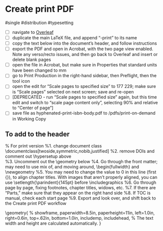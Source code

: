 # Create print PDF

#single #distribution #typesetting

- [ ] navigate to [Overleaf](https://www.overleaf.com/project)
- [ ] duplicate the main LaTeX file, and append “-print” to its name
- [ ] copy the text below into the document’s header, and follow instructions
- [ ] export the PDF and open in Acrobat, with the two page view enabled. Note any verso/recto issues, and then go back to Overleaf and insert or delete blank pages 
- [ ] open the file in Acrobat, but make sure in Properties that standard units have been changed to mm
- [ ] go to Print Production in the right-hand sidebar, then Preflight, then the tool icon
- [ ] open the edit for “Scale pages to specified size” to 177 229; make sure is “Scale pages” selected on next screen; save and re-open
- [ ] [DEPRECATED - run “Scale pages to specified size” again, but this time edit and switch to “scale page content only”, selecting 90% and relative to “Center of page”]
- [ ] save file as hyphenated-print-isbn-body.pdf to /pdfs/print-on-demand in Working Copy 

## To add to the header

% For print version
    %1. change document class \documentclass[twoside,symmetric,nobib,justified]
    %2. remove DOIs and comment out \hypersetup above      
    %3. Uncomment out the \geometry below
    %4. Go through the front matter; may need to use mix of, and moving around, \begin{fullwidth} and \newgeometry
	  %5. You may need to change the value to 0 in this line (first {}), to align chapter titles. With images that aren’t properly aligned, you can use  \setlength{\parindent}{145pt} before  \includegraphics
    %6. Go through page by page, fixing footnotes, chapter titles, widows, etc.
    %7. If there are “Parts,” make sure that they appear on the right hand side
    %8. If TOC is manual, check each start page
    %9. Export and look over, and shift back to the Create print PDF workflow

 \geometry{
  % showframe,
   paperwidth=8.5in,
   paperheight=11in,
   left=1.0in,
   right=0.6in,
   top=.62in,
    bottom=1.0in,
    includemp,
   includehead,
  % The text width and height are calculated automatically.
 }
